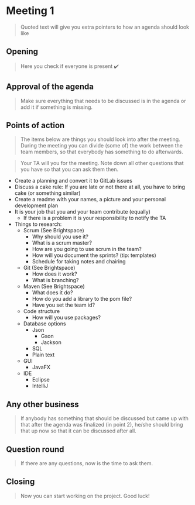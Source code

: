 # Meeting 1
> Quoted text will give you extra pointers to how an agenda should look like

## Opening
> Here you check if everyone is present :heavy_check_mark:

## Approval of the agenda
> Make sure everything that needs to be discussed is in the agenda or add it if something is missing.

## Points of action
> The items below are things you should look into after the meeting. During the meeting you can divide (some of) the work between the team members, so that everybody has something to do afterwards.

> Your TA will you for the meeting. Note down all other questions that you have so that you can ask them then.

 - Create a planning and convert it to GitLab issues
 - Discuss a cake rule: If you are late or not there at all, you have to bring cake (or something similar)
 - Create a readme with your names, a picture and your personal development plan
 - It is your job that you and your team contribute (equally)
    - If there is a problem it is your responsibility to notify the TA
 - Things to research:
    - Scrum (See Brightspace) 
        - Why should you use it?
        - What is a scrum master?
        - How are you going to use scrum in the team?
        - How will you document the sprints? (tip: templates)
        - Schedule for taking notes and chairing
    - Git (See Brightspace)
        - How does it work?
        - What is branching?
    - Maven (See Brightspace)
        - What does it do?
        - How do you add a library to the pom file?
        - Have you set the team id?
    - Code structure
        - How will you use packages?
    - Database options
        - Json
            - Gson
            - Jackson
        - SQL
        - Plain text
    - GUI
        - JavaFX
    - IDE
        - Eclipse
        - IntelliJ


## Any other business
> If anybody has something that should be discussed but came up with that after the agenda was finalized (in point 2), he/she should bring that up now so that it can be discussed after all.

## Question round
> If there are any questions, now is the time to ask them.

## Closing
> Now you can start working on the project. Good luck!